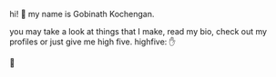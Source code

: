 hi! 👋
my name is Gobinath Kochengan.

you may take a look at things that I make,
read my bio, check out my profiles 
or just give me high five. 
highfive: ✋

🦋
